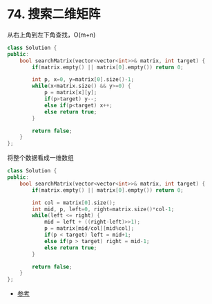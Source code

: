 # 74. 搜索二维矩阵
从右上角到左下角查找，O(m+n)

```cpp
class Solution {
public:
    bool searchMatrix(vector<vector<int>>& matrix, int target) {
        if(matrix.empty() || matrix[0].empty()) return 0;

        int p, x=0, y=matrix[0].size()-1;
        while(x<matrix.size() && y>=0) {
            p = matrix[x][y];
            if(p>target) y--;
            else if(p<target) x++;
            else return true;
        }

        return false;
    }
};
```

将整个数据看成一维数组
```cpp
class Solution {
public:
    bool searchMatrix(vector<vector<int>>& matrix, int target) {
        if(matrix.empty() || matrix[0].empty()) return 0;

        int col = matrix[0].size();
        int mid, p, left=0, right=matrix.size()*col-1;
        while(left <= right) {
            mid = left + ((right-left)>>1);
            p = matrix[mid/col][mid%col];
            if(p < target) left = mid+1;
            else if(p > target) right = mid-1;
            else return true;
        }

        return false;
    }
};
```

- [参考](https://leetcode-cn.com/problems/search-a-2d-matrix/solution/sou-suo-er-wei-ju-zhen-by-leetcode/203753)